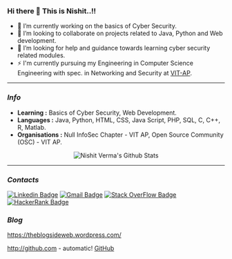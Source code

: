 ### Hi there 👋 This is Nishit..!!

<!--
**Nishit3479/Nishit3479** is a ✨ _special_ ✨ repository because its `README.md` (this file) appears on your GitHub profile.

- 😄 Pronouns: ...
-->
- 🔭 I’m currently working on the basics of Cyber Security.
- 🌱 I’m looking to collaborate on projects related to Java, Python and Web development. 
- 🤔 I’m looking for help and guidance towards learning cyber security related modules.
- ⚡ I'm currently pursuing my Engineering in Computer Science Engineering with spec. in Networking and Security at [VIT-AP](https://vitap.ac.in/).

---------------------------------------------------------------------------------------------------------------------------------------------------------------------------------
### <i>Info</i>

-  **Learning :** Basics of Cyber Security, Web Development.
-  **Languages :** Java, Python, HTML, CSS, Java Script, PHP, SQL, C, C++, R, Matlab.
-  **Organisations :** Null InfoSec Chapter - VIT AP, Open Source Community (OSC) - VIT AP.
<p align="center">
  <img alt="Nishit Verma's Github Stats" src="https://github-readme-stats.vercel.app/api?username=Nishit3479&hide=contribs,prs&count_private=true&show_icons=true&theme=radical">
</p>

-----
### <i>Contacts</i>
[![Linkedin Badge](https://img.shields.io/badge/-NishitVerma-blue?style=flat-square&logo=Linkedin&logoColor=white&link=https://www.linkedin.com/in/nishit-verma-0bba911a5)](https://www.linkedin.com/in/nishit-verma-0bba911a5)  [![Gmail Badge](https://img.shields.io/badge/-NishitVerma-c14438?style=flat-square&logo=Gmail&logoColor=white&link=mailto:nishitverma1312@gmail.com)](mailto:nishitverma1312@gmail.com) [![Stack OverFlow Badge](https://img.shields.io/badge/-NishitVerma-black?style=flat-square&logo=Stack%20OverFlow&logoColor=Orange&link=https://stackoverflow.com/users/14736743/nishit-verma)](https://stackoverflow.com/users/14736743/nishit-verma) [![HackerRank Badge](https://img.shields.io/badge/-NishitVerma-black?style=flat-square&logo=HackerRank&logoColor=green&link=https://www.hackerrank.com/nishitverma1312)](https://www.hackerrank.com/nishitverma1312) 

### <i>Blog</i>
https://theblogsideweb.wordpress.com/

http://github.com - automatic!
[GitHub](http://github.com)
